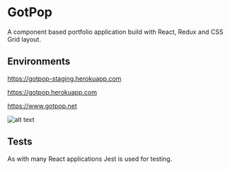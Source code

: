 # GotPop

A component based portfolio application build with React, Redux and CSS Grid layout.

## Environments

https://gotpop-staging.herokuapp.com

https://gotpop.herokuapp.com

https://www.gotpop.net


![alt text][logo]

[logo]: https://www.gotpop.net/images/icons-192.png "GotPop logo"

## Tests

As with many React applications Jest is used for testing.
